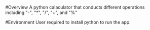 #Overview
A python calaculator that conducts different operations including "-", "*", "/", "+", and "%"

#Environment
User required to install python to run the app.
